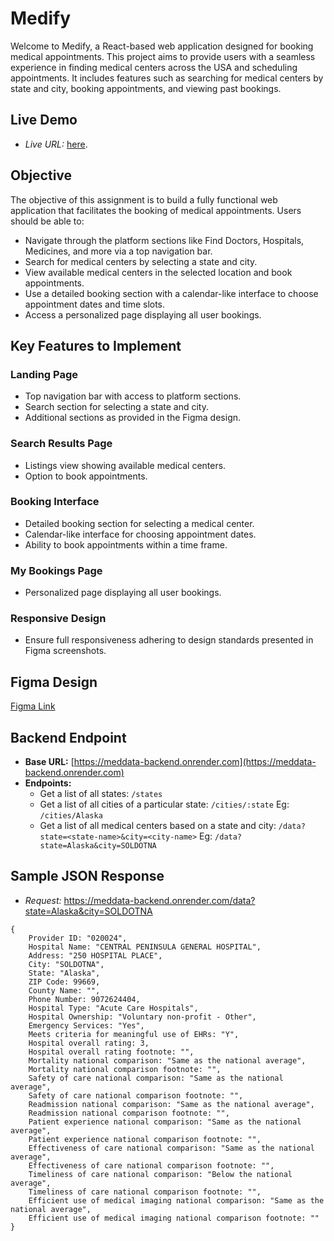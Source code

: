 # Medify

Welcome to Medify, a React-based web application designed for booking medical appointments. This project aims to provide users with a seamless experience in finding medical centers across the USA and scheduling appointments. It includes features such as searching for medical centers by state and city, booking appointments, and viewing past bookings.

## Live Demo

- *Live URL:* [here](https://medify-one.vercel.app/). 

## Objective

The objective of this assignment is to build a fully functional web application that facilitates the booking of medical appointments. Users should be able to:

- Navigate through the platform sections like Find Doctors, Hospitals, Medicines, and more via a top navigation bar.
- Search for medical centers by selecting a state and city.
- View available medical centers in the selected location and book appointments.
- Use a detailed booking section with a calendar-like interface to choose appointment dates and time slots.
- Access a personalized page displaying all user bookings.

## Key Features to Implement

### Landing Page

- Top navigation bar with access to platform sections.
- Search section for selecting a state and city.
- Additional sections as provided in the Figma design.

### Search Results Page

- Listings view showing available medical centers.
- Option to book appointments.

### Booking Interface

- Detailed booking section for selecting a medical center.
- Calendar-like interface for choosing appointment dates.
- Ability to book appointments within a time frame.

### My Bookings Page

- Personalized page displaying all user bookings.

### Responsive Design

- Ensure full responsiveness adhering to design standards presented in Figma screenshots.

## Figma Design

[Figma Link](https://www.figma.com/file/BLZw4DOia4hXyqt8X1Yuyl/Desktop-Designs-%3A-Healthcare-Consultation-(Community)?type=design&node-id=0-1&mode=design&t=VgPv59eyp8F6dTev-0)

## Backend Endpoint

- **Base URL:** [https://meddata-backend.onrender.com](https://meddata-backend.onrender.com)
- **Endpoints:**
  - Get a list of all states: `/states`
  - Get a list of all cities of a particular state: `/cities/:state`
    Eg: `/cities/Alaska`
  - Get a list of all medical centers based on a state and city: `/data?state=<state-name>&city=<city-name>`
    Eg: `/data?state=Alaska&city=SOLDOTNA`

## Sample JSON Response
- *Request:* https://meddata-backend.onrender.com/data?state=Alaska&city=SOLDOTNA
```
{
    Provider ID: "020024",
    Hospital Name: "CENTRAL PENINSULA GENERAL HOSPITAL",
    Address: "250 HOSPITAL PLACE",
    City: "SOLDOTNA",
    State: "Alaska",
    ZIP Code: 99669,
    County Name: "",
    Phone Number: 9072624404,
    Hospital Type: "Acute Care Hospitals",
    Hospital Ownership: "Voluntary non-profit - Other",
    Emergency Services: "Yes",
    Meets criteria for meaningful use of EHRs: "Y",
    Hospital overall rating: 3,
    Hospital overall rating footnote: "",
    Mortality national comparison: "Same as the national average",
    Mortality national comparison footnote: "",
    Safety of care national comparison: "Same as the national average",
    Safety of care national comparison footnote: "",
    Readmission national comparison: "Same as the national average",
    Readmission national comparison footnote: "",
    Patient experience national comparison: "Same as the national average",
    Patient experience national comparison footnote: "",
    Effectiveness of care national comparison: "Same as the national average",
    Effectiveness of care national comparison footnote: "",
    Timeliness of care national comparison: "Below the national average",
    Timeliness of care national comparison footnote: "",
    Efficient use of medical imaging national comparison: "Same as the national average",
    Efficient use of medical imaging national comparison footnote: ""
}
```

